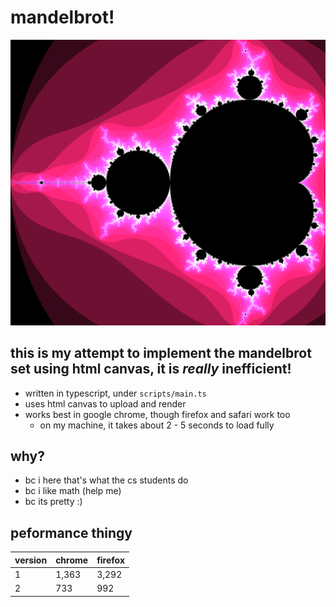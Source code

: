 # mandelbrot!

![mandelbrot!](images/mandelbrot.png)

## this is my attempt to implement the mandelbrot set using html canvas, it is _really_ inefficient!

-   written in typescript, under `scripts/main.ts`
-   uses html canvas to upload and render
-   works best in google chrome, though firefox and safari work too
    -   on my machine, it takes about 2 - 5 seconds to load fully

## why?

-   bc i here that's what the cs students do
-   bc i like math (help me)
-   bc its pretty :)

## peformance thingy

| version | chrome | firefox |
| ------- | ------ | ------- |
| 1       | 1,363  | 3,292   |
| 2       | 733    | 992     |